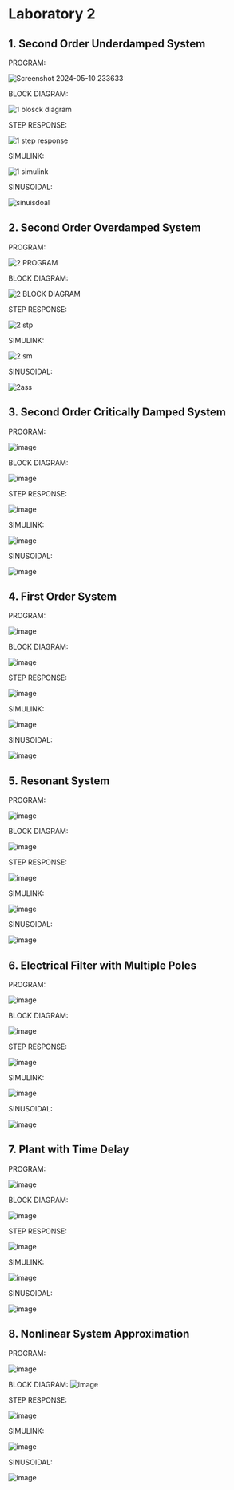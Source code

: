 # Laboratory 2

## 1. Second Order Underdamped System


PROGRAM: 


![Screenshot 2024-05-10 233633](https://github.com/ImangTimang/CSE_StepResponse_MexE_3201_Group11_2024/assets/157549014/e638cfe4-ded1-4a3d-8df5-54d467c57b00)


BLOCK DIAGRAM:


![1 blosck diagram](https://github.com/ImangTimang/CSE_StepResponse_MexE_3201_Group11_2024/assets/157549014/01d493f6-f656-493d-be44-6b81ee8b02b6)

STEP RESPONSE: 

![1 step response](https://github.com/ImangTimang/CSE_StepResponse_MexE_3201_Group11_2024/assets/157549014/ed5666dc-57c4-4534-924b-7f22b07486a6)

SIMULINK: 

![1 simulink](https://github.com/ImangTimang/CSE_StepResponse_MexE_3201_Group11_2024/assets/157549014/5ef80436-1d1c-435f-a694-3f82f5826369)

SINUSOIDAL: 

![sinuisdoal](https://github.com/ImangTimang/CSE_StepResponse_MexE_3201_Group11_2024/assets/157549014/09abc744-d344-44db-a811-9838624f0f36)


## 2. Second Order Overdamped System


PROGRAM: 

![2 PROGRAM](https://github.com/ImangTimang/CSE_StepResponse_MexE_3201_Group11_2024/assets/157549014/ebae9072-9b65-40c1-b2b1-c81786d4812b)

BLOCK DIAGRAM:

![2 BLOCK DIAGRAM](https://github.com/ImangTimang/CSE_StepResponse_MexE_3201_Group11_2024/assets/157549014/d4f9c902-a034-4a64-8547-f834fc763662)

STEP RESPONSE:

![2 stp](https://github.com/ImangTimang/CSE_StepResponse_MexE_3201_Group11_2024/assets/157549014/6bb1448d-1d50-475f-adf8-b0a60d5e9d89)


SIMULINK: 

![2 sm](https://github.com/ImangTimang/CSE_StepResponse_MexE_3201_Group11_2024/assets/157549014/f1a3c0a8-940d-4a6d-8200-4eb4c318313e)


SINUSOIDAL:

![2ass](https://github.com/ImangTimang/CSE_StepResponse_MexE_3201_Group11_2024/assets/157549014/85d6f2ec-b92a-4fff-b9fa-f7e56ec20b62)


## 3. Second Order Critically Damped System

PROGRAM: 

![image](https://github.com/ImangTimang/CSE_StepResponse_MexE_3201_Group11_2024/assets/157492494/1acd9add-f52f-42c4-97df-4f439c554207)


BLOCK DIAGRAM:

![image](https://github.com/ImangTimang/CSE_StepResponse_MexE_3201_Group11_2024/assets/157492494/1a729a92-a6d4-430f-b451-14e18b279eca)


STEP RESPONSE: 

![image](https://github.com/ImangTimang/CSE_StepResponse_MexE_3201_Group11_2024/assets/157492494/f9d8fed3-bf3b-4419-83e2-6be1de1a969e)

SIMULINK: 

![image](https://github.com/ImangTimang/CSE_StepResponse_MexE_3201_Group11_2024/assets/157492494/c2900fa4-7644-42e8-9e58-f0ba7eef17e9)


SINUSOIDAL: 

![image](https://github.com/ImangTimang/CSE_StepResponse_MexE_3201_Group11_2024/assets/157492494/e5492fd5-4247-43ca-adba-fb72fc787a59)


## 4. First Order System

PROGRAM: 

![image](https://github.com/ImangTimang/CSE_StepResponse_MexE_3201_Group11_2024/assets/157492494/3cf00240-b1cf-40f4-afa4-8c59f3e89fa3)

BLOCK DIAGRAM:

![image](https://github.com/ImangTimang/CSE_StepResponse_MexE_3201_Group11_2024/assets/157492494/8539c6a5-cb09-4056-8efe-3afba3eaf923)

STEP RESPONSE:

![image](https://github.com/ImangTimang/CSE_StepResponse_MexE_3201_Group11_2024/assets/157492494/7625692c-b1c7-4e89-b46a-1d659cabeaae)

SIMULINK:

![image](https://github.com/ImangTimang/CSE_StepResponse_MexE_3201_Group11_2024/assets/157492494/5d0b3d8a-d119-480c-bba5-4d0f36d56336)

SINUSOIDAL:

![image](https://github.com/ImangTimang/CSE_StepResponse_MexE_3201_Group11_2024/assets/157492494/b5b08b76-f5fa-4b20-84ce-83e5eb28fbc6)


## 5. Resonant System

PROGRAM:

![image](https://github.com/ImangTimang/CSE_StepResponse_MexE_3201_Group11_2024/assets/108789993/fe215817-9327-4113-addb-3a3b6eb28842)

BLOCK DIAGRAM:

![image](https://github.com/ImangTimang/CSE_StepResponse_MexE_3201_Group11_2024/assets/108789993/0cbda72a-6ebe-42d0-a369-0ddbc4c9933f)

STEP RESPONSE:

![image](https://github.com/ImangTimang/CSE_StepResponse_MexE_3201_Group11_2024/assets/108789993/e6fd4e63-91a5-4986-bf28-14ef62c9e493)

SIMULINK:

![image](https://github.com/ImangTimang/CSE_StepResponse_MexE_3201_Group11_2024/assets/108789993/6ae56bb0-84a7-48c1-864d-f8d6201c442e)

SINUSOIDAL:

![image](https://github.com/ImangTimang/CSE_StepResponse_MexE_3201_Group11_2024/assets/108789993/083ef8ac-7311-4400-bdc3-98c68d75099c)

## 6. Electrical Filter with Multiple Poles

PROGRAM:

![image](https://github.com/ImangTimang/CSE_StepResponse_MexE_3201_Group11_2024/assets/108789993/479658cd-55d3-4375-89f5-409c27c5eb8a)

BLOCK DIAGRAM:

![image](https://github.com/ImangTimang/CSE_StepResponse_MexE_3201_Group11_2024/assets/108789993/298aab9b-b682-41cd-9d90-f5c097cb373a)

STEP RESPONSE:

![image](https://github.com/ImangTimang/CSE_StepResponse_MexE_3201_Group11_2024/assets/108789993/47d187d3-d5a8-4772-92b7-373e224c9aed)


SIMULINK:

![image](https://github.com/ImangTimang/CSE_StepResponse_MexE_3201_Group11_2024/assets/108789993/cee13b38-f1f3-4e5f-a098-e3fbb986d244)


SINUSOIDAL:

![image](https://github.com/ImangTimang/CSE_StepResponse_MexE_3201_Group11_2024/assets/108789993/94b884bc-e572-4dd8-ac66-e9acd93c5d64)


## 7. Plant with Time Delay

PROGRAM:


![image](https://github.com/ImangTimang/CSE_StepResponse_MexE_3201_Group11_2024/assets/157728066/1fb81750-13f6-46ac-8473-9efab313835f)

BLOCK DIAGRAM:

![image](https://github.com/ImangTimang/CSE_StepResponse_MexE_3201_Group11_2024/assets/157728066/44e42168-6f91-4818-9bc4-89392496a929)

STEP RESPONSE:

![image](https://github.com/ImangTimang/CSE_StepResponse_MexE_3201_Group11_2024/assets/157728066/4ac43ecc-bc01-43fb-99fd-6ec571f37b3c)

SIMULINK:

![image](https://github.com/ImangTimang/CSE_StepResponse_MexE_3201_Group11_2024/assets/157728066/b530ec3b-d75b-442c-9e84-e3fdb7226fe9)

SINUSOIDAL:

![image](https://github.com/ImangTimang/CSE_StepResponse_MexE_3201_Group11_2024/assets/157728066/deaffb55-44cb-4505-9000-f73689f64aef)

## 8. Nonlinear System Approximation

PROGRAM:


![image](https://github.com/ImangTimang/CSE_StepResponse_MexE_3201_Group11_2024/assets/157728066/3a019b79-a0a1-4f62-ab72-b81559473995)

BLOCK DIAGRAM:
![image](https://github.com/ImangTimang/CSE_StepResponse_MexE_3201_Group11_2024/assets/157728066/7c34f6d1-a297-45a2-87ff-051a8b82c051)

STEP RESPONSE:

![image](https://github.com/ImangTimang/CSE_StepResponse_MexE_3201_Group11_2024/assets/157728066/5f3c4e43-0d80-4d73-82ad-37abccd3dc37)

SIMULINK:


![image](https://github.com/ImangTimang/CSE_StepResponse_MexE_3201_Group11_2024/assets/157728066/72929660-4cd5-4705-9b11-a6a1c1ffeb54)

SINUSOIDAL:


![image](https://github.com/ImangTimang/CSE_StepResponse_MexE_3201_Group11_2024/assets/157728066/9b554524-53c5-47c2-a0a2-059f914e8ac5)

